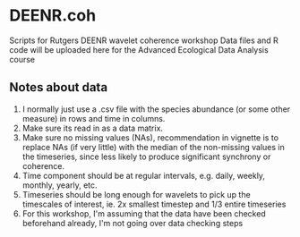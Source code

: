 # DEENR.coh
Scripts for Rutgers DEENR wavelet coherence workshop
Data files and R code will be uploaded here for the Advanced Ecological Data Analysis course

## Notes about data
1. I normally just use a .csv file with the species abundance (or some other measure) in rows and time in columns. 
2. Make sure its read in as a data matrix.
3. Make sure no missing values (NAs), recommendation in vignette is to replace NAs (if very little) with the median of the non-missing values in the timeseries, since less likely to produce significant synchrony or coherence.
4. Time component should be at regular intervals, e.g. daily, weekly, monthly, yearly, etc.
5. Timeseries should be long enough for wavelets to pick up the timescales of interest, ie. 2x smallest timestep and 1/3 entire timeseries 
6. For this workshop, I'm assuming that the data have been checked beforehand already, I'm not going over data checking steps 
